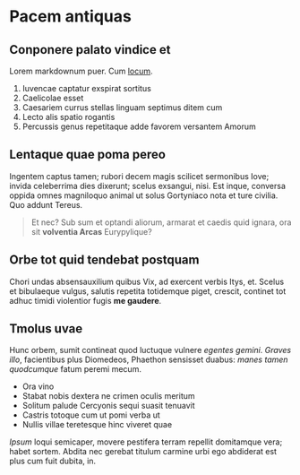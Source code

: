 # Pacem antiquas

## Conponere palato vindice et

Lorem markdownum puer. Cum [locum](http://magis-tardo.io/).

1. Iuvencae captatur exspirat sortitus
2. Caelicolae esset
3. Caesariem currus stellas linguam septimus ditem cum
4. Lecto alis spatio rogantis
5. Percussis genus repetitaque adde favorem versantem Amorum

## Lentaque quae poma pereo

Ingentem captus tamen; rubori decem magis scilicet sermonibus Iove; invida
celeberrima dies dixerunt; scelus exsangui, nisi. Est inque, conversa oppida
omnes magniloquo animal ut solus Gortyniaco nota et ture civilia. Quo addunt
Tereus.

> Et nec? Sub sum et optandi aliorum, armarat et caedis quid ignara, ora sit
> **volventia Arcas** Eurypylique?

## Orbe tot quid tendebat postquam

Chori undas absensauxilium quibus Vix, ad exercent verbis Itys, et. Scelus et
bibulaeque vulgus, salutis repetita totidemque piget, crescit, continet tot
adhuc timidi violentior fugis **me gaudere**.

## Tmolus uvae

Hunc orbem, sumit contineat quod luctuque vulnere *egentes gemini*. *Graves
illo*, facientibus plus Diomedeos, Phaethon sensisset duabus: *manes tamen
quodcumque* fatum peremi mecum.

- Ora vino
- Stabat nobis dextera ne crimen oculis meritum
- Solitum palude Cercyonis sequi suasit tenuavit
- Castris totoque cum ut pomi verba ut
- Nullis villae teretesque hinc viveret quae

*Ipsum* loqui semicaper, movere pestifera terram repellit domitamque vera; habet
sortem. Abdita nec gerebat titulum carmine urbi ego abdiderat est plus cum fuit
dubita, in.

